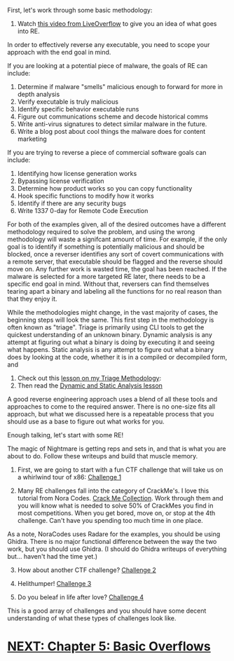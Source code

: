 
First, let's work through some basic methodology: 

1. Watch [this video from LiveOverflow](https://www.youtube.com/watch?v=VroEiMOJPm8) to give you an idea of what goes into RE. 
   
In order to effectively reverse any executable, you need to scope your approach with the end goal in mind. 

If you are looking at a potential piece of malware, the goals of RE can include:
1. Determine if malware "smells" malicious enough to forward for more in depth analysis
2. Verify executable is truly malicious
3. Identify specific behavior executable runs
4. Figure out communications scheme and decode historical comms 
5. Write anti-virus signatures to detect similar malware in the future. 
6. Write a blog post about cool things the malware does for content marketing

If you are trying to reverse a piece of commercial software goals can include:
1. Identifying how license generation works
2. Bypassing license verification
3. Determine how product works so you can copy functionality
4. Hook specific functions to modify how it works 
5. Identify if there are any security bugs
6. Write 1337 0-day for Remote Code Execution 

For both of the examples given, all of the desired outcomes have a different methodology required to solve the problem, and using the wrong methodology will waste a signifcant amount of time. For example, if the only goal is to identify if something is potentially malicious and should be blocked, once a reverser identifies any sort of covert communications with a remote server, that executable should be flagged and the reverse should move on. Any further work is wasted time, the goal has been reached. If the malware is selected for a more targeted RE later, there needs to be a specific end goal in mind. Without that, reversers can find themselves tearing apart a binary and labeling all the functions for no real reason than that they enjoy it.

While the methodologies might change, in the vast majority of cases, the beginning steps will look the same. This first step in the methodology is often known as "triage". Triage is primarily using CLI tools to get the quickest understanding of an unknown binary. Dynamic analysis is any attempt at figuring out what a binary is doing by executing it and seeing what happens. Static analysis is any attempt to figure out what a binary does by looking at the code, whether it is in a compiled or decompiled form, and  

1. Check out this [lesson on my Triage Methodology](methodology/triage.md): 
2. Then read the [Dynamic and Static Analysis lesson](methodology/hybrid.md)

A good reverse engineering approach uses a blend of all these tools and approaches to come to the required answer. There is no one-size fits all approach, but what we discussed here is a repeatable process that you should use as a base to figure out what works for you. 

Enough talking, let's start with some RE! 

The magic of Nightmare is getting reps and sets in, and that is what you are about to do. Follow these writeups and build that muscle memory.


1. First, we are going to start with a fun CTF challenge that will take us on a whirlwind tour of x86: [Challenge 1](csaw18_x86tour_pt1/)

2. Many RE challenges fall into the category of CrackMe's. I love this tutorial from Nora Codes. [Crack Me Collection](https://github.com/NoraCodes/crackmescrackmes/). Work through them and you will know what is needed to solve 50% of CrackMes you find in most competitions. When you get bored, move on, or stop at the 4th challenge. Can't have you spending too much time in one place. 

As a note, NoraCodes uses Radare for the examples, you should be using Ghidra. There is no major functional difference between the way the two work, but you should use Ghidra. (I should do Ghidra writeups of everything but... haven't had the time yet.)

3. How about another CTF challenge? [Challenge 2](pico18_strings/)

4. Helithumper! [Challenge 3](helithumper_re/)

5. Do you beleaf in life after love? [Challenge 4](csaw19_beleaf/)

This is a good array of challenges and you should have some decent understanding of what these types of challenges look like. 

# [NEXT: Chapter 5: Basic Overflows](https://github.com/hoppersroppers/nightmare/blob/master/modules/04-Overflows/readme.md)
